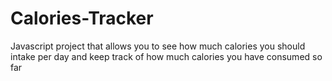 # Calories-Tracker

Javascript project that allows you to see how much calories you should intake per day and keep track of how much calories you have consumed so far
